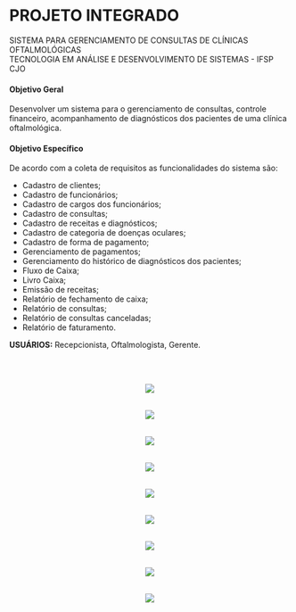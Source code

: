 <h1>PROJETO INTEGRADO</h1>
<p>SISTEMA PARA GERENCIAMENTO DE CONSULTAS DE CLÍNICAS OFTALMOLÓGICAS<br>
TECNOLOGIA EM ANÁLISE E DESENVOLVIMENTO DE SISTEMAS - IFSP CJO<br></p>

<h4>Objetivo Geral</h4>
<p>Desenvolver um sistema para o gerenciamento de consultas, controle financeiro,
acompanhamento de diagnósticos dos pacientes de uma clínica oftalmológica.</p>
<h4>Objetivo Específico</h4>
<p>De acordo com a coleta de requisitos as funcionalidades do sistema são:</p>

<ul>
  <li>Cadastro de clientes;</li>
  <li>Cadastro de funcionários;</li>
  <li>Cadastro de cargos dos funcionários;</li>
  <li>Cadastro de consultas;</li>
  <li>Cadastro de receitas e diagnósticos;</li>
  <li>Cadastro de categoria de doenças oculares;</li>
  <li>Cadastro de forma de pagamento;</li>
  <li>Gerenciamento de pagamentos;</li>
  <li>Gerenciamento do histórico de diagnósticos dos pacientes;</li>
  <li>Fluxo de Caixa;</li>
  <li>Livro Caixa;</li>
  <li>Emissão de receitas;</li>
  <li>Relatório de fechamento de caixa;</li>
  <li>Relatório de consultas;</li>
  <li>Relatório de consultas canceladas;</li>
  <li>Relatório de faturamento.</li>
</ul>

<p><b>USUÁRIOS:</b> Recepcionista, Oftalmologista, Gerente.</p>

<br><br>

<p align="center"><img src="https://github.com/wesleycosta/GerenciamentoDeConsultas/blob/master/interfaces/00.png"/><br><br></p> 
<p align="center"><img src="https://github.com/wesleycosta/GerenciamentoDeConsultas/blob/master/interfaces/01.png"/><br><br></p>
<p align="center" ><img src="https://github.com/wesleycosta/GerenciamentoDeConsultas/blob/master/interfaces/02.png"/><br><br></p>
<p align="center"><img src="https://github.com/wesleycosta/GerenciamentoDeConsultas/blob/master/interfaces/03.png"/><br><br></p>
<p align="center"><img src="https://github.com/wesleycosta/GerenciamentoDeConsultas/blob/master/interfaces/04.png"/><br><br></p>
<p align="center"><img src="https://github.com/wesleycosta/GerenciamentoDeConsultas/blob/master/interfaces/05.png"/><br><br></p>
<p align="center"><img src="https://github.com/wesleycosta/GerenciamentoDeConsultas/blob/master/interfaces/06.png"/><br><br></p>
<p align="center"><img src="https://github.com/wesleycosta/GerenciamentoDeConsultas/blob/master/interfaces/07.png"/><br><br></p>
<p align="center"><img src="https://github.com/wesleycosta/GerenciamentoDeConsultas/blob/master/interfaces/08.png"/><br><br></p>
